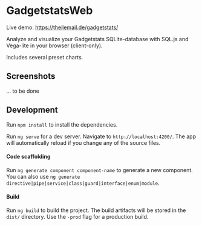 # GadgetstatsWeb

Live demo: https://theilemail.de/gadgetstats/

Analyze and visualize your Gadgetstats SQLite-database with SQL.js and Vega-lite in your browser (client-only).

Includes several preset charts.

## Screenshots

... to be done

## Development

Run `npm install` to install the dependencies.

Run `ng serve` for a dev server. Navigate to `http://localhost:4200/`. The app will automatically reload if you change any of the source files.

#### Code scaffolding

Run `ng generate component component-name` to generate a new component. You can also use `ng generate directive|pipe|service|class|guard|interface|enum|module`.

#### Build

Run `ng build` to build the project. The build artifacts will be stored in the `dist/` directory. Use the `-prod` flag for a production build.
